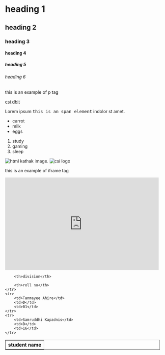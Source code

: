<!DOCTYPE html>
<html lang="en">
<head>
    <meta name="keywords" content="dbit kurla,dbit">
    <title>Document</title>
</head>
<body>
    
<h1>heading 1</h1>
<h2>heading 2</h2>
<h3>heading 3</h3>
<h4>heading 4</h4>
<h5>heading 5</h5>
<h6>heading 6</h6>

<p>this is an example of p tag</p>

<a href="https://csi.dbit.in/">csi dbit</a>

<p>Lorem ipsum <samp>this is an span element</samp> indolor st amet.</p>

<ul>
    <li>carrot</li>
    <li>milk</li>
    <li>eggs</li>
</ul>

<ol>
    <li>study</li>
    <li>gaming</li>
    <li>sleep</li>
</ol>

<img src="https://tse2.mm.bing.net/th?id=OIP.Ur4hs_s058q1TwMBLmlYmAHaLW&pid=Api&P=0" alt="html kathak image.">
<img src="https://tse4.mm.bing.net/th?id=OIP.e8OkL4EETn0OA7z6IkHZQwHaFj&pid=Api&P=0" alt="csi logo">
<p>this is an example of iframe tag</p>
<iframe src="https://onekindplanet.org/" frameborder="0" width="500" height="300"></iframe>
<div>
<table border="1">
    <tr>
        <th>student name</th>

        <th>division</th>

        <th>roll no</th>
    </tr>
    <tr>
        <td>Tanmayee Ahire</td>
        <td>D</td>
        <td>01</td>
    </tr>
    <tr>
        <td>Samruddhi Kapadnis</td>
        <td>D</td>
        <td>16</td>
    </tr>
</table>
</div>
</body>
</html>
